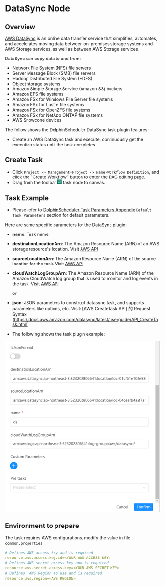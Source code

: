 # DataSync Node

## Overview

[AWS DataSync](https://console.aws.amazon.com/datasync/) is an online data transfer service that simplifies, automates, and accelerates moving data between on-premises storage systems and AWS Storage services, as well as between AWS Storage services.

DataSync can copy data to and from:

- Network File System (NFS) file servers
- Server Message Block (SMB) file servers
- Hadoop Distributed File System (HDFS)
- Object storage systems
- Amazon Simple Storage Service (Amazon S3) buckets
- Amazon EFS file systems
- Amazon FSx for Windows File Server file systems
- Amazon FSx for Lustre file systems
- Amazon FSx for OpenZFS file systems
- Amazon FSx for NetApp ONTAP file systems
- AWS Snowcone devices

The follow shows the DolphinScheduler DataSync task plugin features:

- Create an AWS DataSync task and execute, continuously get the execution status until the task completes.

## Create Task

- Click `Project -> Management-Project -> Name-Workflow Definition`, and click the "Create Workflow" button to enter the
  DAG editing page.
- Drag from the toolbar <img src="../../../../img/tasks/icons/datasync.png" width="15"/> task node to canvas.

## Task Example

[//]: # (TODO: use the commented anchor below once our website template supports this syntax)
[//]: # (- Please refer to [DolphinScheduler Task Parameters Appendix]&#40;appendix.md#default-task-parameters&#41; `Default Task Parameters` section for default parameters.)

- Please refer to [DolphinScheduler Task Parameters Appendix](appendix.md) `Default Task Parameters` section for default parameters.

Here are some specific parameters for the DataSync plugin:

- **name**: Task name
- **destinationLocationArn**: The Amazon Resource Name (ARN) of an AWS storage resource's location. Visit [AWS API](https://docs.aws.amazon.com/datasync/latest/userguide/API_CreateTask.html#DataSync-CreateTask-request-DestinationLocationArn)
- **sourceLocationArn**: The Amazon Resource Name (ARN) of the source location for the task. Visit [AWS API](https://docs.aws.amazon.com/datasync/latest/userguide/API_CreateTask.html#DataSync-CreateTask-request-SourceLocationArn)
- **cloudWatchLogGroupArn**: The Amazon Resource Name (ARN) of the Amazon CloudWatch log group that is used to monitor and log events in the task. Visit [AWS API](https://docs.aws.amazon.com/datasync/latest/userguide/API_CreateTask.html#DataSync-CreateTask-request-CloudWatchLogGroupArn)

  or

- **json**: JSON parameters to construct datasync task, and supports parameters like options, etc. Visit: [AWS CreateTask API] 的 Request Syntax (https://docs.aws.amazon.com/datasync/latest/userguide/API_CreateTask.html)

- The following shows the task plugin example:

![datasync](../../../../img/tasks/demo/datasync_task02.png)

## Environment to prepare

The task requires AWS configurations, modify the value in file `common.properties`

```yaml
# Defines AWS access key and is required
resource.aws.access.key.id=<YOUR AWS ACCESS KEY>
# Defines AWS secret access key and is required
resource.aws.secret.access.key=<YOUR AWS SECRET KEY>
# Defines  AWS Region to use and is required
resource.aws.region=<AWS REGION>
```

